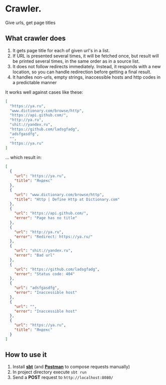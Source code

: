 # Crawler.

Give urls, get page titles

## What crawler does

1.  It gets page title for each of given url's in a list.
1.  If URL is presented several times, it will be fetched once, but result will be printed several times, in the same order as in a source list.
1.  It does not follow redirects immediately. Instead, it responds with a new location, so you can handle redirection before getting a final result.
1.  It handles non-urls, empty strings, inaccessible hosts and http codes in a predictable manner

It works well against cases like these:

```json
[
  "https://ya.ru",
  "www.dictionary.com/browse/http",
  "https://api.github.com/",
  "http://ya.ru",
  "shit://yandex.ru",
  "https://github.com/ladsgfadg",
  "adsfgasdfg",
  "",
  "https://ya.ru"
]
```

... which result in:

```json
[
  {
    "url": "https://ya.ru",
    "title": "Яндекс"
  },
  {
    "url": "www.dictionary.com/browse/http",
    "title": "Http | Define Http at Dictionary.com"
  },
  {
    "url": "https://api.github.com/",
    "error": "Page has no title"
  },
  {
    "url": "http://ya.ru",
    "error": "Redirect: https://ya.ru/"
  },
  {
    "url": "shit://yandex.ru",
    "error": "Bad url"
  },
  {
    "url": "https://github.com/ladsgfadg",
    "error": "Status code: 404"
  },
  {
    "url": "adsfgasdfg",
    "error": "Inaccessible host"
  },
  {
    "url": "",
    "error": "Inaccessible host"
  },
  {
    "url": "https://ya.ru",
    "title": "Яндекс"
  }
]
```

## How to use it

1.  Install **[sbt](https://www.scala-sbt.org/)** (and **[Postman](https://www.getpostman.com/)** to compose requests manually)
1.  In project directory execute `sbt run`
1.  Send a **POST** request to `http://localhost:8080/`
